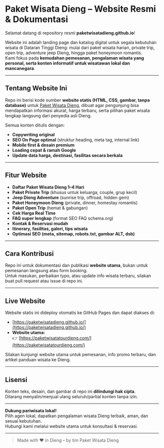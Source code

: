 # Paket Wisata Dieng – Website Resmi & Dokumentasi

Selamat datang di repository resmi **paketwisatadieng.github.io**!

Website ini adalah landing page dan katalog digital untuk segala kebutuhan wisata di Dataran Tinggi Dieng: mulai dari paket wisata harian, private trip, open trip, adventure jeep Dieng, hingga paket honeymoon romantis.  
Kami fokus pada **kemudahan pemesanan, pengalaman wisata yang personal, serta konten informatif untuk wisatawan lokal dan mancanegara**.

---

## Tentang Website Ini

Repo ini berisi kode sumber **website statis (HTML, CSS, gambar, tanpa database)** untuk [Paket Wisata Dieng](https://paketwisatatourdieng.com/), dibuat agar pengunjung bisa mendapatkan informasi akurat, harga terbaru, serta pilihan paket wisata lengkap langsung dari penyedia asli Dieng.

Semua konten ditulis dengan:
- **Copywriting original**
- **SEO On Page optimal** (struktur heading, meta tag, internal link)
- **Mobile first & desain premium**
- **Loading cepat & ramah Google**
- **Update data harga, destinasi, fasilitas secara berkala**

---

## Fitur Website

- **Daftar Paket Wisata Dieng 1–4 Hari**
- **Paket Private Trip** (khusus untuk keluarga, couple, grup kecil)
- **Jeep Dieng Adventure** (sunrise trip, offroad, hidden gem)
- **Paket Honeymoon Dieng** (private, dinner, homestay romantis)
- **Paket Open Trip** (hemat & gabungan)
- **Cek Harga Real Time**
- **FAQ super lengkap** (format SEO FAQ schema.org)
- **Kontak & Reservasi mudah**
- **Itinerary, fasilitas, galeri, tips wisata**
- **Optimasi SEO (meta, sitemap, robots.txt, gambar ALT, dsb)**

---

## Cara Kontribusi

Repo ini untuk dokumentasi dan publikasi **website utama**, bukan untuk pemesanan langsung atau form booking.  
Untuk masukan, perbaikan typo, atau update info wisata terbaru, silakan buat pull request atau issue di repo ini.

---

## Live Website

Website statis ini dideploy otomatis ke GitHub Pages dan dapat diakses di:
- [https://paketwisatadieng.github.io/](https://paketwisatadieng.github.io/)
- **Website utama:**  
  👉 [https://paketwisatatourdieng.com/](https://paketwisatatourdieng.com/)

Silakan kunjungi website utama untuk pemesanan, info promo terbaru, dan artikel panduan wisata ke Dieng.

---

## Lisensi

Konten teks, desain, dan gambar di repo ini **dilindungi hak cipta**.  
Dilarang menyalin/menjual ulang seluruh/partial konten tanpa izin.

---

**Dukung pariwisata lokal!**  
Pilih agen lokal, dapatkan pengalaman wisata Dieng terbaik, aman, dan sesuai kebutuhan.  
Hubungi kami melalui website utama untuk konsultasi & reservasi.

---

> Made with ❤️ in Dieng – by tim Paket Wisata Dieng
